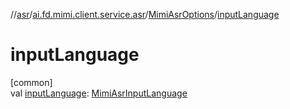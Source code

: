 //[asr](../../../index.md)/[ai.fd.mimi.client.service.asr](../index.md)/[MimiAsrOptions](index.md)/[inputLanguage](input-language.md)

# inputLanguage

[common]\
val [inputLanguage](input-language.md): [MimiAsrInputLanguage](../-mimi-asr-input-language/index.md)
